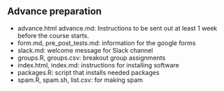 ## Advance preparation

- advance.html advance.md: Instructions to be sent out at least 1 week before the course starts.
- form.md, pre_post_tests.md: information for the google forms
- slack.md: welcome message for Slack channel
- groups.R, groups.csv: breakout group assignments
- index.html, index.md: instructions for installing software
- packages.R: script that installs needed packages
- spam.R, spam.sh, list.csv: for making spam
